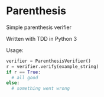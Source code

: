 # Parenthesis

Simple parenthesis verifier

Written with TDD in Python 3

Usage:
```Python
verifier = ParenthesisVerifier()
r = verifier.verify(example_string)
if r == True:
  # all good
else:
  # something went wrong
```
